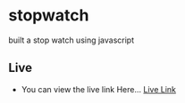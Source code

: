 # stopwatch
built a stop watch using javascript
## Live
- You can view the live link Here... [Live Link](https://my-github-ble-syn.vercel.app/)
